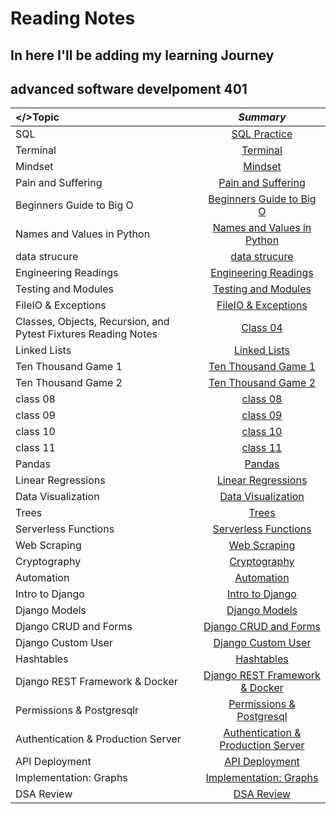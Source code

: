 # Reading Notes

## In here I'll be adding my learning Journey
## advanced software develpoment 401

| **</>Topic**              | *Summary*
| :---                      |   :----:   
|SQL                        | [SQL Practice](./Sql.md)
|Terminal                   | [Terminal](./Terminal.md)
|Mindset                    | [Mindset](./Mindset.md)
|Pain and Suffering         | [Pain and Suffering](./Pain.md)
|Beginners Guide to Big O   | [Beginners Guide to Big O](./Big_O.md)
|Names and Values in Python | [Names and Values in Python](./Names.md)
|data strucure              | [data strucure](./data_strucure.md)
|Engineering Readings       | [Engineering Readings](./Engineering.md)
|Testing and Modules        | [Testing and Modules](./Testing.md)
|FileIO & Exceptions        | [FileIO & Exceptions](./FileIO.md)
|Classes, Objects, Recursion, and Pytest Fixtures Reading Notes       | [Class 04](./Class04.md)
|Linked Lists        | [Linked Lists](./Linked.md)
|Ten Thousand Game 1        | [Ten Thousand Game 1](./Ten.md)
|Ten Thousand Game 2        | [Ten Thousand Game 2](./Ten2.md)
|class 08        | [class 08](./class08.md)
|class 09        | [class 09](./class09.md)
|class 10        | [class 10](./class10.md)
|class 11        | [class 11](./class11.md)
|Pandas       | [Pandas](./Pandas.md)
|Linear Regressions       | [Linear Regressions](./Regressions.md)
|Data Visualization      | [Data Visualization](./Visualization.md)
|Trees      | [Trees](./Trees.md)
|Serverless Functions     | [Serverless Functions](./Serverless.md)
|Web Scraping    | [Web Scraping](./Scraping.md)
|Cryptography   | [Cryptography](./Cryptography.md)
|Automation   | [Automation](./Automation.md)
|Intro to Django   | [Intro to Django](./Django.md)
|Django Models   | [Django Models](./Models.md)
|Django CRUD and Forms| [Django CRUD and Forms](./CRUD.md)
|Django Custom User| [Django Custom User](./Custom.md)
|Hashtables| [Hashtables](./Hashtables.md)
|Django REST Framework & Docker| [Django REST Framework & Docker](./Docker.md)
|Permissions & Postgresqlr| [Permissions & Postgresql](./Postgresql.md)
|Authentication & Production Server| [Authentication & Production Server](./Authentication.md)
|API Deployment| [API Deployment](./API.md)
|Implementation: Graphs| [Implementation: Graphs](./Graphs.md)
|DSA Review| [DSA Review](./DSA.md)

